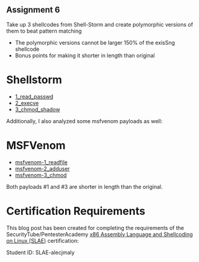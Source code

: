 ## Assignment 6
Take up 3 shellcodes from Shell-Storm and create polymorphic versions of them to beat pattern matching

- The polymorphic versions cannot be larger 
150% of the exisSng shellcode
- Bonus points for making it shorter in length 
than original



# Shellstorm
- [1_read_passwd](./1_read_passwd.md)
- [2_execve](./2_execve.md)
- [3_chmod_shadow](./3_chmod_shadow.md)


Additionally, I also analyzed some msfvenom payloads as well:

# MSFVenom
- [msfvenom-1_readfile](./msfvenom-1_readfile.md)
- [msfvenom-2_adduser](./msfvenom-2_adduser.md)
- [msfvenom-3_chmod](./msfvenom-3_chmod.md)

Both payloads #1 and #3 are shorter in length than the original.


# Certification Requirements

This blog post has been created for completing the requirements of the SecurityTube/PentesterAcademy [x86 Assembly Language and Shellcoding on Linux (SLAE)](https://www.pentesteracademy.com/course?id=3) certification:

Student ID: SLAE-alecjmaly


